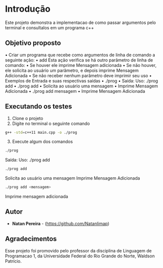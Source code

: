 # Introdução #

Este projeto demonstra a implementacao de como passar argumentos pelo terminal e consultalos em um programa c++

## Objetivo proposto ## 
 • Criar um programa que recebe como argumentos de linha
    de comando a seguinte ação:
        • add Esta ação verifica se há outro parâmetro de linha de
        comando:
            • Se houver ele imprime Mensagem adicionada
            • Se não houver, ele solicita ao usuário um parâmetro, e depois
            imprime Mensagem Adicionada
    • Se não receber nenhum parâmetro deve imprimir seu uso
    • Exemplos de Entrada e suas respectivas saídas
        • ./prog
            • Saída: Uso: ./prog add <mensagem>
        • ./prog add
            • Solicita ao usuário uma mensagem
            • Imprime Mensagem Adicionada
        • ./prog add mensagem
            • Imprime Mensagem Adicionada

## Executando os testes ##
1. Clone o projeto
2. Digite no terminal o seguinte comando
```sh
g++ -std=c++11 main.cpp -o ./prog
```
3. Execute algum dos comandos
```sh
./prog
```
Saída: Uso: ./prog add <mensagem>
  
```sh
./prog add
```
Solicita ao usuário uma mensagem
Imprime Mensagem Adicionada   
 
```sh
./prog add <mensagem>
``` 
Imprime mensagem adicionada
        

## Autor

* **Natan Pereira** - (https://github.com/Natanlimap)

## Agradecimentos
Esse projeto foi promovido pelo professor da disciplina de Linguagem de Programacao 1, da Universidade Federal do Rio Grande do Norte, Waldson Patrício.



